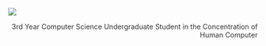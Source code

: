 ![](https://lisahynes.github.io/Portfolio/Name.png)
<p style="color:#333333; text-align:right;">3rd Year Computer Science Undergraduate Student in the Concentration of Human Computer 







